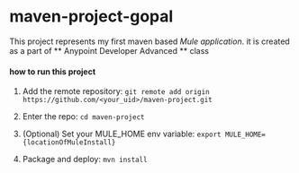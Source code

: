 # maven-project-gopal

This project represents my first maven based _Mule application_. it is created as a part of ** Anypoint Developer Advanced ** class

#### how to run this project 

1. Add the remote repository: 
    `git remote add origin https://github.com/<your_uid>/maven-project.git`

2. Enter the repo: `cd maven-project`

3. (Optional) Set your MULE_HOME env variable: `export MULE_HOME={locationOfMuleInstall}`

4. Package and deploy: `mvn install`